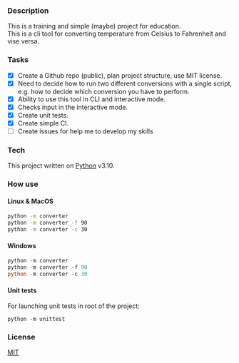 ### Description

This is a training and simple (maybe) project for education.  
This is a cli tool for converting temperature from Celsius to Fahrenheit and vise versa.

### Tasks
- [x] Create a Github repo (public), plan project structure, use MIT license.  
- [x] Need to decide how to run two different conversions with a single script, e.g. how to decide which conversion you have to perform.  
- [x] Ability to use this tool in CLI and interactive mode.
- [x] Checks input in the interactive mode.
- [x] Create unit tests.
- [x] Create simple CI.
- [ ] Create issues for help me to develop my skills 

### Tech
This project written on [Python](https://www.python.org/) v3.10.  

### How use

#### Linux & MacOS

```bash
python -m converter
python -m converter -f 90
python -m converter -c 30
``` 

#### Windows

```PowerShell
python -m converter
python -m converter -f 90
python -m converter -c 30
``` 

#### Unit tests
For launching unit tests in root of the project:  
```
python -m unittest
```


### License
[MIT](https://choosealicense.com/licenses/mit/) 
